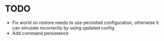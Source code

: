 # TODO

- Fix world on restore needs to use persisted configuration, otherwise it can simulate incorrectly by using updated config
- Add command persistence